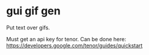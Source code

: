 # gui gif gen
 
Put text over gifs.

Must get an api key for tenor. Can be done here: https://developers.google.com/tenor/guides/quickstart
